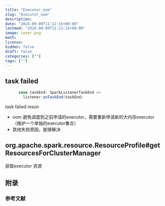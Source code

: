 ```yaml
---
title: "Executor_oom"
slug: "Executor_oom"
description: 
date: "2024-09-09T11:12:15+08:00"
lastmod: "2024-09-09T11:12:15+08:00"
image: cover.png
math: 
license: 
hidden: false
draft: false 
categories: [""]
tags: [""]
---
```

## task failed 

```scala
      case taskEnd: SparkListenerTaskEnd =>
        listener.onTaskEnd(taskEnd)
```

task failed reson

- oom
    避免调度到之前申请的executor，需要重新申请新的大内存executor
    （维护一个单独的executor集合）
- 其他失败原因，能够解决
## org.apache.spark.resource.ResourceProfile#getResourcesForClusterManager
获取executor 资源

## 附录

### 参考文献